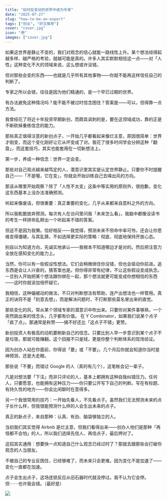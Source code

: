 ```yaml
---
title: "如何在变动的世界中成为专家"
date: "2025-07-27"
slug: "how-to-be-an-expert"
tags: ["创业", "好文推荐"]
cover: "cover.jpg"
icon: "😎"
images: ["cover.jpg"]
---
```

如果这世界是静止不变的，我们对观念的信心就能一路线性上升。某个想法经得起越多样、越严格的考验，就越可能是真的。许多人其实默默相信这一点——对「人性」这种变化不大的领域来说，这么想或许没错。



但对那些会变的东西——也就是几乎所有其他事物——你就不能再这样信任自己的判断了。



专家之所以会错，往往是因为他们精通的，是一个早已过期的世界。



有办法避免这种情况吗？能不能不被过时信念困住？答案是——可以，但得靠一点方法。



我曾经花了将近十年投资早期新创，而颇具讽刺的是，要在这领域成功，靠的正是不断砍掉重练信念的能力。



那些真正值得注意的新创点子，一开始几乎都看起来像烂主意，原因很简单：世界才刚变，而这个变化刚好让它从坏变成了对。我花了很多时间学会分辨这种「翻盘」，而这套技巧，其实也能套用在一切新想法上。



第一步，养成一种信念：世界一定会变。



那些对自己观点越来越笃定的人，潜意识里其实是认定世界静止。只要你不时提醒自己——「不是喔，它在变」，你就会开始训练自己去嗅出风的方向。



那该从哪里开始观察？除了「人性不太变」这条中等实用的原则外，很抱歉，变化这东西基本上没办法准确预测。



听起来像废话，但很重要：真正重要的变化，几乎从来都来自意料之外的方向。



所以我乾脆放弃预测。每次有人在访问里问我「未来怎么看」，我脑中都像没读书的考生一样拼命乱掰出一个听起来不错的答案。



但这不是因为我懒。恰好相反——我觉得，预测未来不但命中率可怜，还会让你思维变得僵硬。与其乱猜，不如选择更实际的策略：彻底、彻底地保持开放心态。



别自以为知道方向，先诚实地承认——我根本不知道哪边才是对的。然后把注意力全放在感知变化的能力上。



当然，你可以有一些假设性想法。它们会稍微绑住你没错，但也会驱动你前进。追东西是会让人兴奋的，猜答案也是。但你得非常有纪律，不让这些假设变成执念。
一旦别人开始把某个想法跟你绑在一起，那个想法就更可能变成你想相信的东西——这时你就该加倍怀疑它。



我相信，这种偏被动的做法，不只对判断想法有帮助，连产出想法也一样管用。真正的诀窍不是「刻意去想」，而是解决问题时，不打断那些莫名冒出来的直觉。



那些变化的风，常从某个领域专家的潜意识中吹出来。只要你对某件事够熟，一个突然跳出来的怪念头，几乎都有价值。
在 Y Combinator，如果我们说某个点子「疯了点」，那通常是称赞——搞不好还比「这点子不错」更赞。



新创投资人有极高的动机要刷新自己的信念。只要比别人早一步意识到某个点子不是垃圾，那就可能赚翻。这个回报不只是钱，更是你整个判断体系的现场验证。



因为创办人站在你面前，你得说「要」或「不要」，几个月后你就会知道你当时是神预测，还是大走眼。



那些说「不要」而错过 Google 的人（真的有几个），这笔帐会记一辈子。



凡是对想法要「下注」而非只评论的人，基本上都拥有这种自我纠错压力。任何人，只要愿意，也能拥有这种压力——你只要公开写下自己的判断。写在有标题、有持久性的地方——你会比闲聊时在意得多。



另一个我很常用的技巧：一开始先看人，不先看点子。虽然我们无法预测未来的点子长什么样，但我很能预测什么样的人会生出未来的点子。



真正的新点子，来自那种：认真、有劲、脑袋够独立的人。



当初我们其实觉得 Airbnb 是烂主意，但我们看得出来——创办人他们是那种「再怪都不会怕」的人，所以我们选择先信人、再信点子，最后押对了。



这招其实通用：想要快一点知道自己什么观念已经过时了？那就去跟那些会打破你观念的人当朋友。



不被自己的专业反困住，已经够难了，而未来只会更难。因为变化不是加速了——变化一直都在加速。



点子会生出点子，这场连锁反应从旧石器时代就没停过。我不认为它会停。
但⋯⋯也许我会错。（最好是）




![](https://prod-files-secure.s3.us-west-2.amazonaws.com/112d0858-5090-4d34-a606-b75eb8d65fd2/46476355-9cf3-4e99-9b7a-3531bc426380/1000202064.png?X-Amz-Algorithm=AWS4-HMAC-SHA256&X-Amz-Content-Sha256=UNSIGNED-PAYLOAD&X-Amz-Credential=ASIAZI2LB4662GJK2URH%2F20251101%2Fus-west-2%2Fs3%2Faws4_request&X-Amz-Date=20251101T130306Z&X-Amz-Expires=3600&X-Amz-Security-Token=IQoJb3JpZ2luX2VjEGQaCXVzLXdlc3QtMiJGMEQCIEKCHltF%2F8cx%2BRlnhi3MOJPTAj9iW%2Bc9ifGbrDBkeLI9AiBk13iXFf9ErGQJNwWoN7vCkW09E9NU08vaM5C94BIzdSr%2FAwgtEAAaDDYzNzQyMzE4MzgwNSIM%2FVFcBCF8G%2BEI1bmZKtwD9%2FhguSswRNK1KTQupi6j5QPn%2FYrd0dclLoEnMjURpFmytRkUNfWNojEy0tXBeOYM47aZ41m2tyVZTYIgC1Gi1sOM9kTOH15h2Bktr7O1%2BoLw3aRTORS4TLXE4npPZmu0nRBKD4t9GBlnVz1y%2FMWzT4AT0EnaT5wqRzK8OiDxCUdsfq36HS3XMfpWq19n%2FUuzUxvzINsBWmn%2BkEQ9iOXxqtdBXIeWX2gx4HIFDt9VXezK4QHWDxmKCY204RRzSQRhj2mGF3h%2FJV99%2B9cjLEcKsKM0oROUJjw7sXI4%2BNvjvss5%2Fc7ux60x9aJUq8Rb4tdx%2BKZEK0q2pafA1aRgAwvv1hdUEGv2e61b3U1%2BMeZNS0HHURcgfLpB7fxPoXiL1Ukrp5AnFBjQhiUy9UPHXXDdWcM9vz8FzeEvfV7ms4e5OdkJ7guVbLRYmt3RczBA%2BiTWr1BKHW98IiVH4r6lWPVVFm8m%2Frmk5cK%2F7DjOuSiSfUF000z4AOxt44NWGOwa1gn%2Bkk8h8bK0qewqxfICh8ZZvWrVrTd2tTdrkzpxBtXy%2F6FCA8LRlTjGTm9pDXvfZEn2bsXL%2FcIhbHfFE9YCB8Otdq6mjuJeZRlpDDXbqsql0dvfRvyPnYjcMZC1bIMwx%2B2XyAY6pgEF1CGiHsDLEiBcCvMkGKq%2BrZbrAfCAwICVd%2F8Z8Jdud6IEdSErcGZfSpSaWf4UQXMesCBE5424tvZYNY0P93rabd88OzZo%2Fu18Se6OXkCNRmuwAkqIlnDc7ok%2FS7gJB3Lgr2fAUgRfvb15pRXPo9E2bO0nsm%2BTLgJz4sNRaKkuKuAh%2BDWma52DaLBtmnW1TSsTnAdRzebNhKxKFpwLoaVfKqs7H4YO&X-Amz-Signature=f4cf1b23278fbbaa433a78bb837d6e78a7383c1edd495b6515607b4c16b50dc5&X-Amz-SignedHeaders=host&x-amz-checksum-mode=ENABLED&x-id=GetObject)

